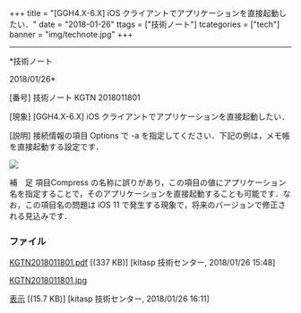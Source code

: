 ﻿+++
title = "[GGH4.X-6.X] iOS クライアントでアプリケーションを直接起動したい．"
date = "2018-01-26"
ttags = ["技術ノート"]
tcategories = ["tech"]
banner = "img/technote.jpg"
+++

-----------------------------------------------------------------------------------------------------------------------------

*技術ノート

2018/01/26*


[番号]
技術ノート KGTN 2018011801

[現象]
[GGH4.X-6.X] iOS クライアントでアプリケーションを直接起動したい．

[説明]
接続情報の項目 Options で -a
を指定してください．下記の例は，メモ帳を直接起動する設定です．

![](http://techreport.kitasp.net/attachments/download/3971/KGTN2018011801.jpg)

補　足
項目Compress
の名称に誤りがあり，この項目の値にアプリケーション名を指定することで，そのアプリケーションを直接起動することも可能です．なお，この項目名の問題は
iOS 11 で発生する現象で，将来のバージョンで修正される見込みです．


### ファイル

 
 


[KGTN2018011801.pdf](http://techreport.kitasp.net/attachments/download/3963/KGTN2018011801.pdf)
 [(337 KB)] [kitasp 技術センター, 2018/01/26
15:48]

[KGTN2018011801.jpg](http://techreport.kitasp.net/attachments/download/3971/KGTN2018011801.jpg)

[表示](http://techreport.kitasp.net/attachments/3971/KGTN2018011801.jpg "表示")
 [(15.7 KB)] [kitasp 技術センター, 2018/01/26
16:11]


 


 

